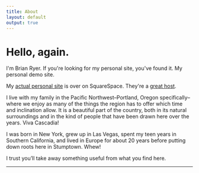 ```yaml
---
title: About
layout: default
output: true
---
```


# Hello, again.

I'm Brian Ryer. If you're looking for my personal site, you've found it. My personal demo site.

My [actual personal site](http://brianryer.com/about) is over on SquareSpace. They're a [great host](http://squarespace.com).

I live with my family in the Pacific Northwest–Portland, Oregon specifically–where we enjoy as many of the things the region has to offer which time and inclination allow. It is a beautiful part of the country, both in its natural surroundings and in the kind of people that have been drawn here over the years. Viva Cascadia!

I was born in New York, grew up in Las Vegas, spent my teen years in Southern California, and lived in Europe for about 20 years before putting down roots here in Stumptown. Whew!

I trust you’ll take away something useful from what you find here. 

---
